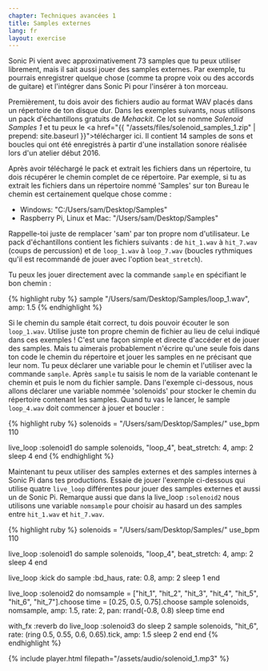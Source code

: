 ```yaml
---
chapter: Techniques avancées 1
title: Samples externes
lang: fr
layout: exercise
---
```


Sonic Pi vient avec approximativement 73 samples que tu peux utiliser librement, mais il sait aussi jouer des samples externes. Par exemple, tu pourrais enregistrer quelque chose (comme ta propre voix ou des accords de guitare) et l'intégrer dans Sonic Pi pour l'insérer à ton morceau.

Premièrement, tu dois avoir des fichiers audio au format WAV placés dans un répertoire de ton disque dur. Dans les exemples suivants, nous utilisons un pack d'échantillons gratuits de *Mehackit*. Ce lot se nomme *Solenoid Samples 1* et tu peux le <a href="{{ "/assets/files/solenoid_samples_1.zip" | prepend: site.baseurl }}">télécharger ici</a>. Il contient 14 samples de sons et boucles qui ont été enregistrés à partir d'une installation sonore réalisée lors d'un atelier début 2016.

Après avoir téléchargé le pack et extrait les fichiers dans un répertoire, tu dois récupérer le chemin complet de ce répertoire. Par exemple, si tu as extrait les fichiers dans un répertoire nommé 'Samples' sur ton Bureau le chemin est certainement quelque chose comme&nbsp;:

* Windows: "C:/Users/sam/Desktop/Samples"
* Raspberry Pi, Linux et Mac: "/Users/sam/Desktop/Samples"

Rappelle-toi juste de remplacer 'sam' par ton propre nom d'utilisateur. Le pack d'échantillons contient les fichiers suivants&nbsp;: de `hit_1.wav` à `hit_7.wav` (coups de percussion) et de `loop_1.wav` à `loop_7.wav` (boucles rythmiques qu'il est recommandé de jouer avec l'option `beat_stretch`).

Tu peux les jouer directement avec la commande `sample` en spécifiant le bon chemin&nbsp;:

{% highlight ruby %}
sample "/Users/sam/Desktop/Samples/loop_1.wav", amp: 1.5
{% endhighlight %}

Si le chemin du sample était correct, tu dois pouvoir écouter le son `loop_1.wav`. Utilise juste ton propre chemin de fichier au lieu de celui indiqué dans ces exemples&nbsp;! C'est une façon simple et directe d'accéder et de jouer des samples. Mais tu aimerais probablement n'écrire qu'une seule fois dans ton code le chemin du répertoire et jouer les samples en ne précisant que leur nom. Tu peux déclarer une variable pour le chemin et l'utiliser avec la commande `sample`. Après `sample` tu saisis le nom de la variable contenant le chemin et puis le nom du fichier sample. Dans l'exemple ci-dessous, nous allons déclarer une variable nommée 'solenoids' pour stocker le chemin du répertoire contenant les samples. Quand tu vas le lancer, le sample `loop_4.wav` doit commencer à jouer et boucler&nbsp;:

{% highlight ruby %}
solenoids = "/Users/sam/Desktop/Samples/"
use_bpm 110

live_loop :solenoid1 do
  sample solenoids, "loop_4", beat_stretch: 4, amp: 2
  sleep 4
end
{% endhighlight %}

Maintenant tu peux utiliser des samples externes et des samples internes à Sonic Pi dans tes productions. Essaie de jouer l'exemple ci-dessous qui utilise quatre `live_loop` différentes pour jouer des samples externes et aussi un de Sonic Pi. Remarque aussi que dans la live_loop `:solenoid2` nous utilisons une variable `nomsample` pour choisir au hasard un des samples entre `hit_1.wav` et `hit_7.wav`.

{% highlight ruby %}
solenoids = "/Users/sam/Desktop/Samples/"
use_bpm 110

live_loop :solenoid1 do
  sample solenoids, "loop_4", beat_stretch: 4, amp: 2
  sleep 4
end

live_loop :kick do
  sample :bd_haus, rate: 0.8, amp: 2
  sleep 1
end

live_loop :solenoid2 do
  nomsample = ["hit_1", "hit_2", "hit_3", "hit_4", "hit_5", "hit_6", "hit_7"].choose
  time = [0.25, 0.5, 0.75].choose
  sample solenoids, nomsample, amp: 1.5, rate: 2, pan: rrand(-0.8, 0.8)
  sleep time
end

with_fx :reverb do
  live_loop :solenoid3 do
    sleep 2
    sample solenoids, "hit_6", rate: (ring 0.5, 0.55, 0.6, 0.65).tick, amp: 1.5
    sleep 2
  end
end
{% endhighlight %}

{% include player.html filepath="/assets/audio/solenoid_1.mp3" %}
